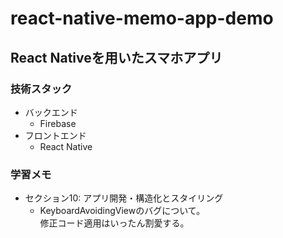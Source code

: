 # react-native-memo-app-demo

## React Nativeを用いたスマホアプリ

### 技術スタック
* バックエンド
  * Firebase
* フロントエンド
  * React Native
  
### 学習メモ
* セクション10: アプリ開発・構造化とスタイリング
  * KeyboardAvoidingViewのバグについて。  
    修正コード適用はいったん割愛する。
